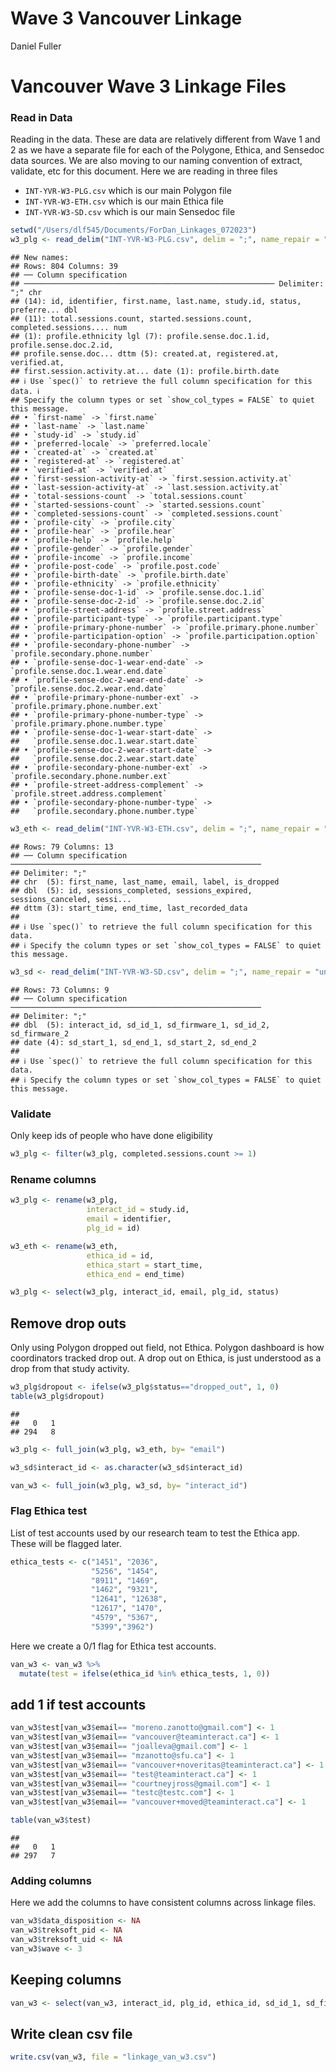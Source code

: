 Wave 3 Vancouver Linkage
================
Daniel Fuller

# Vancouver Wave 3 Linkage Files

### Read in Data

Reading in the data. These are data are relatively different from Wave 1
and 2 as we have a separate file for each of the Polygone, Ethica, and
Sensedoc data sources. We are also moving to our naming convention of
extract, validate, etc for this document. Here we are reading in three
files

-   `INT-YVR-W3-PLG.csv` which is our main Polygon file
-   `INT-YVR-W3-ETH.csv` which is our main Ethica file
-   `INT-YVR-W3-SD.csv` which is our main Sensedoc file

``` r
setwd("/Users/dlf545/Documents/ForDan_Linkages_072023")
w3_plg <- read_delim("INT-YVR-W3-PLG.csv", delim = ";", name_repair = "universal")
```

    ## New names:
    ## Rows: 804 Columns: 39
    ## ── Column specification
    ## ──────────────────────────────────────────────────────── Delimiter: ";" chr
    ## (14): id, identifier, first.name, last.name, study.id, status, preferre... dbl
    ## (11): total.sessions.count, started.sessions.count, completed.sessions.... num
    ## (1): profile.ethnicity lgl (7): profile.sense.doc.1.id, profile.sense.doc.2.id,
    ## profile.sense.doc... dttm (5): created.at, registered.at, verified.at,
    ## first.session.activity.at... date (1): profile.birth.date
    ## ℹ Use `spec()` to retrieve the full column specification for this data. ℹ
    ## Specify the column types or set `show_col_types = FALSE` to quiet this message.
    ## • `first-name` -> `first.name`
    ## • `last-name` -> `last.name`
    ## • `study-id` -> `study.id`
    ## • `preferred-locale` -> `preferred.locale`
    ## • `created-at` -> `created.at`
    ## • `registered-at` -> `registered.at`
    ## • `verified-at` -> `verified.at`
    ## • `first-session-activity-at` -> `first.session.activity.at`
    ## • `last-session-activity-at` -> `last.session.activity.at`
    ## • `total-sessions-count` -> `total.sessions.count`
    ## • `started-sessions-count` -> `started.sessions.count`
    ## • `completed-sessions-count` -> `completed.sessions.count`
    ## • `profile-city` -> `profile.city`
    ## • `profile-hear` -> `profile.hear`
    ## • `profile-help` -> `profile.help`
    ## • `profile-gender` -> `profile.gender`
    ## • `profile-income` -> `profile.income`
    ## • `profile-post-code` -> `profile.post.code`
    ## • `profile-birth-date` -> `profile.birth.date`
    ## • `profile-ethnicity` -> `profile.ethnicity`
    ## • `profile-sense-doc-1-id` -> `profile.sense.doc.1.id`
    ## • `profile-sense-doc-2-id` -> `profile.sense.doc.2.id`
    ## • `profile-street-address` -> `profile.street.address`
    ## • `profile-participant-type` -> `profile.participant.type`
    ## • `profile-primary-phone-number` -> `profile.primary.phone.number`
    ## • `profile-participation-option` -> `profile.participation.option`
    ## • `profile-secondary-phone-number` -> `profile.secondary.phone.number`
    ## • `profile-sense-doc-1-wear-end-date` -> `profile.sense.doc.1.wear.end.date`
    ## • `profile-sense-doc-2-wear-end-date` -> `profile.sense.doc.2.wear.end.date`
    ## • `profile-primary-phone-number-ext` -> `profile.primary.phone.number.ext`
    ## • `profile-primary-phone-number-type` -> `profile.primary.phone.number.type`
    ## • `profile-sense-doc-1-wear-start-date` ->
    ##   `profile.sense.doc.1.wear.start.date`
    ## • `profile-sense-doc-2-wear-start-date` ->
    ##   `profile.sense.doc.2.wear.start.date`
    ## • `profile-secondary-phone-number-ext` -> `profile.secondary.phone.number.ext`
    ## • `profile-street-address-complement` -> `profile.street.address.complement`
    ## • `profile-secondary-phone-number-type` ->
    ##   `profile.secondary.phone.number.type`

``` r
w3_eth <- read_delim("INT-YVR-W3-ETH.csv", delim = ";", name_repair = "universal")
```

    ## Rows: 79 Columns: 13
    ## ── Column specification ────────────────────────────────────────────────────────
    ## Delimiter: ";"
    ## chr  (5): first_name, last_name, email, label, is_dropped
    ## dbl  (5): id, sessions_completed, sessions_expired, sessions_canceled, sessi...
    ## dttm (3): start_time, end_time, last_recorded_data
    ## 
    ## ℹ Use `spec()` to retrieve the full column specification for this data.
    ## ℹ Specify the column types or set `show_col_types = FALSE` to quiet this message.

``` r
w3_sd <- read_delim("INT-YVR-W3-SD.csv", delim = ";", name_repair = "universal")
```

    ## Rows: 73 Columns: 9
    ## ── Column specification ────────────────────────────────────────────────────────
    ## Delimiter: ";"
    ## dbl  (5): interact_id, sd_id_1, sd_firmware_1, sd_id_2, sd_firmware_2
    ## date (4): sd_start_1, sd_end_1, sd_start_2, sd_end_2
    ## 
    ## ℹ Use `spec()` to retrieve the full column specification for this data.
    ## ℹ Specify the column types or set `show_col_types = FALSE` to quiet this message.

### Validate

Only keep ids of people who have done eligibility

``` r
w3_plg <- filter(w3_plg, completed.sessions.count >= 1) 
```

### Rename columns

``` r
w3_plg <- rename(w3_plg, 
                 interact_id = study.id,
                 email = identifier, 
                 plg_id = id)

w3_eth <- rename(w3_eth, 
                 ethica_id = id,
                 ethica_start = start_time, 
                 ethica_end = end_time)
```

``` r
w3_plg <- select(w3_plg, interact_id, email, plg_id, status)
```

## Remove drop outs

Only using Polygon dropped out field, not Ethica. Polygon dashboard is
how coordinators tracked drop out. A drop out on Ethica, is just
understood as a drop from that study activity.

``` r
w3_plg$dropout <- ifelse(w3_plg$status=="dropped_out", 1, 0)
table(w3_plg$dropout)
```

    ## 
    ##   0   1 
    ## 294   8

``` r
w3_plg <- full_join(w3_plg, w3_eth, by= "email")

w3_sd$interact_id <- as.character(w3_sd$interact_id)

van_w3 <- full_join(w3_plg, w3_sd, by= "interact_id")
```

### Flag Ethica test

List of test accounts used by our research team to test the Ethica app.
These will be flagged later.

``` r
ethica_tests <- c("1451", "2036", 
                  "5256", "1454", 
                  "8911", "1469",
                  "1462", "9321", 
                  "12641", "12638", 
                  "12617", "1470",
                  "4579", "5367",
                  "5399","3962")
```

Here we create a 0/1 flag for Ethica test accounts.

``` r
van_w3 <- van_w3 %>%
  mutate(test = ifelse(ethica_id %in% ethica_tests, 1, 0)) 
```

## add 1 if test accounts

``` r
van_w3$test[van_w3$email== "moreno.zanotto@gmail.com"] <- 1  
van_w3$test[van_w3$email== "vancouver@teaminteract.ca"] <- 1  
van_w3$test[van_w3$email== "joalleva@gmail.com"] <- 1  
van_w3$test[van_w3$email== "mzanotto@sfu.ca"] <- 1  
van_w3$test[van_w3$email== "vancouver+noveritas@teaminteract.ca"] <- 1  
van_w3$test[van_w3$email== "test@teaminteract.ca"] <- 1  
van_w3$test[van_w3$email== "courtneyjross@gmail.com"] <- 1  
van_w3$test[van_w3$email== "testc@testc.com"] <- 1  
van_w3$test[van_w3$email== "vancouver+moved@teaminteract.ca"] <- 1

table(van_w3$test)
```

    ## 
    ##   0   1 
    ## 297   7

### Adding columns

Here we add the columns to have consistent columns across linkage files.

``` r
van_w3$data_disposition <- NA
van_w3$treksoft_pid <- NA
van_w3$treksoft_uid <- NA
van_w3$wave <- 3
```

## Keeping columns

``` r
van_w3 <- select(van_w3, interact_id, plg_id, ethica_id, sd_id_1, sd_firmware_1, sd_start_1, sd_end_1, sd_id_2, sd_firmware_2, sd_start_2, sd_end_2, dropout, test)
```

## Write clean csv file

``` r
write.csv(van_w3, file = "linkage_van_w3.csv")
```
